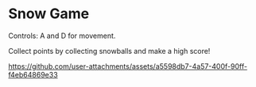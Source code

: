 # Snow Game

Controls: A and D for movement.

Collect points by collecting snowballs and make a high score!




https://github.com/user-attachments/assets/a5598db7-4a57-400f-90ff-f4eb64869e33

